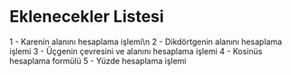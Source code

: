 # Eklenecekler Listesi
1 - Karenin alanını hesaplama işlemi\n
2 - Dikdörtgenin alanını hesaplama işlemi
3 - Üçgenin çevresini ve alanını hesaplama işlemi 
4 - Kosinüs hesaplama formülü
5 - Yüzde hesaplama işlemi
